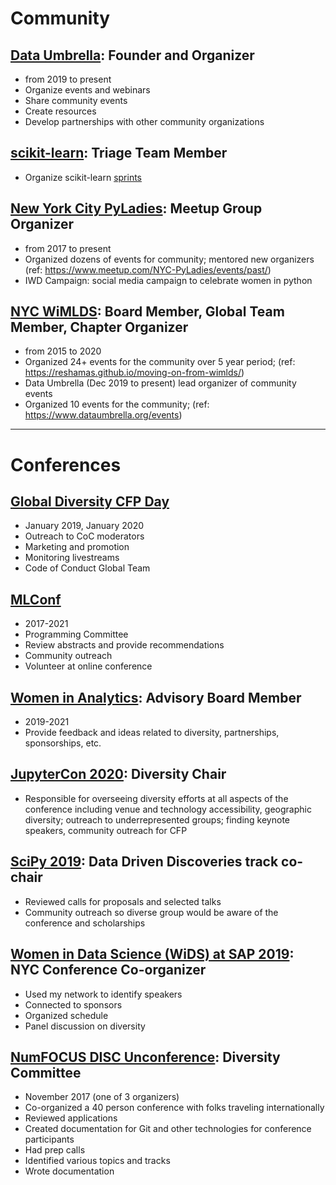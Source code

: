 
# Community 

## [Data Umbrella](https://www.dataumbrella.org/home):  Founder and Organizer
- from 2019 to present
- Organize events and webinars
- Share community events
- Create resources
- Develop partnerships with other community organizations

## [scikit-learn](https://scikit-learn.org/stable/about.html):  Triage Team Member
- Organize scikit-learn [sprints](https://www.dataumbrella.org/sprints/sprints)

## [New York City PyLadies](https://nyc.pyladies.com):  Meetup Group Organizer
- from 2017 to present
- Organized dozens of events for community; mentored new organizers (ref: https://www.meetup.com/NYC-PyLadies/events/past/)
- IWD Campaign: social media campaign to celebrate women in python

## [NYC WiMLDS](http://wimlds.org): Board Member, Global Team Member, Chapter Organizer
- from 2015 to 2020
- Organized 24+ events for the community over 5 year period; (ref:  https://reshamas.github.io/moving-on-from-wimlds/)
- Data Umbrella (Dec 2019 to present) lead organizer of community events
- Organized 10 events for the community; (ref:  https://www.dataumbrella.org/events)

---

# Conferences

## [Global Diversity CFP Day](https://www.globaldiversitycfpday.com/)
- January 2019, January 2020
- Outreach to CoC moderators
- Marketing and promotion
- Monitoring livestreams
- Code of Conduct Global Team

## [MLConf](https://mlconf.com)
- 2017-2021
- Programming Committee
- Review abstracts and provide recommendations
- Community outreach
- Volunteer at online conference

## [Women in Analytics](https://womeninanalytics.com): Advisory Board Member
- 2019-2021
- Provide feedback and ideas related to diversity, partnerships, sponsorships, etc.

## [JupyterCon 2020](https://jupytercon.com):  Diversity Chair
- Responsible for overseeing diversity efforts at all aspects of the conference including venue and technology accessibility, geographic diversity; outreach to underrepresented groups; finding keynote speakers, community outreach for CFP

## [SciPy 2019](https://www.scipy2019.scipy.org/organisers):  Data Driven Discoveries track co-chair
- Reviewed calls for proposals and selected talks
- Community outreach so diverse group would be aware of the conference and scholarships

## [Women in Data Science (WiDS) at SAP 2019](https://events.sap.com/us/widsnyc2019/en/home):  NYC Conference Co-organizer
- Used my network to identify speakers
- Connected to sponsors
- Organized schedule
- Panel discussion on diversity

## [NumFOCUS DISC Unconference](https://reshamas.github.io/on-receiving-2019-community-leadership-award-from-numfocus/): Diversity Committee
- November 2017  (one of 3 organizers)
- Co-organized a 40 person conference with folks traveling internationally
- Reviewed applications
- Created documentation for Git and other technologies for conference participants
- Had prep calls
- Identified various topics and tracks 
- Wrote documentation

